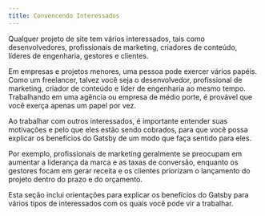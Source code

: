 ```yaml
---
title: Convencendo Interessados
---
```


Qualquer projeto de site tem vários interessados, tais como desenvolvedores, profissionais de marketing, criadores de conteúdo, líderes de engenharia, gestores e clientes.

Em empresas e projetos menores, uma pessoa pode exercer vários papéis. Como um freelancer, talvez você seja o desenvolvedor, profissional de marketing, criador de conteúdo e líder de engenharia ao mesmo tempo. Trabalhando em uma agência ou empresa de médio porte, é provável que você exerça apenas um papel por vez.

Ao trabalhar com outros interessados, é importante entender suas motivações e pelo que eles estão sendo cobrados, para que você possa explicar os benefícios do Gatsby de um modo que faça sentido para eles.

Por exemplo, profissionais de marketing geralmente se preocupam em aumentar a liderança da marca e as taxas de conversão, enquanto os gestores focam em gerar receita e os clientes priorizam o lançamento do projeto dentro do prazo e do orçamento.

Esta seção inclui orientações para explicar os benefícios do Gatsby para vários tipos de interessados com os quais você pode vir a trabalhar.

<GuideList slug={props.slug} />
